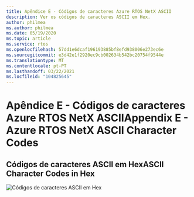 ```yaml
---
title: Apêndice E - Códigos de caracteres Azure RTOS NetX ASCII
description: Ver os códigos de caracteres ASCII em Hex.
author: philmea
ms.author: philmea
ms.date: 05/19/2020
ms.topic: article
ms.service: rtos
ms.openlocfilehash: 57dd1e6dcaf196193885bf8efd938006e273ec6e
ms.sourcegitcommit: e3d42e1f2920ec9cb002634b542bc20754f9544e
ms.translationtype: MT
ms.contentlocale: pt-PT
ms.lasthandoff: 03/22/2021
ms.locfileid: "104825645"
---
```

# <a name="appendix-e---azure-rtos-netx-ascii-character-codes"></a><span data-ttu-id="0b5a1-103">Apêndice E - Códigos de caracteres Azure RTOS NetX ASCII</span><span class="sxs-lookup"><span data-stu-id="0b5a1-103">Appendix E - Azure RTOS NetX ASCII Character Codes</span></span>

## <a name="ascii-character-codes-in-hex"></a><span data-ttu-id="0b5a1-104">Códigos de caracteres ASCII em Hex</span><span class="sxs-lookup"><span data-stu-id="0b5a1-104">ASCII Character Codes in Hex</span></span>

![Códigos de caracteres ASCII em Hex](./media/user-guide/ascii-character-codes-hex.png) 